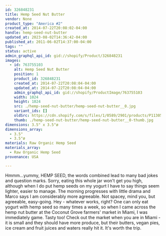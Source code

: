 ```yaml
---
id: 326848231
title: Hemp Seed Nut Butter
vendor: None
product_type: "America #2"
created_at: 2014-07-22T20:08:02-04:00
handle: hemp-seed-nut-butter
updated_at: 2023-08-02T14:36:42-04:00
published_at: 2011-06-02T14:37:00-04:00
tags: ""
status: active
admin_graphql_api_id: gid://shopify/Product/326848231
images:
  - id: 763755103
    alt: Hemp Seed Nut Butter
    position: 1
    product_id: 326848231
    created_at: 2014-07-22T20:08:04-04:00
    updated_at: 2014-07-22T20:08:04-04:00
    admin_graphql_api_id: gid://shopify/ProductImage/763755103
    width: 1024
    height: 1024
    src: ./hemp-seed-nut-butter/hemp-seed-nut-butter__0.jpg
    variant_ids: []
    oldSrc: https://cdn.shopify.com/s/files/1/0589/2901/products/P1130514_hempseedbutter.jpeg?v=1406074084
    thumb: ./hemp-seed-nut-butter/hemp-seed-nut-butter__0-thumb.jpg
dimensions: 3.5" x 3.5"ø
dimensions_array:
  - 3.5"
  - 3.5"ø
materials: Raw Organic Hemp Seed
materials_array:
  - Raw Organic Hemp Seed
provenance: USA

---
```


Hmmm...yummy, HEMP SEED, the words combined lead to many bad jokes and question marks. Sorry, eating this whole jar won't get you high, although when I do put hemp seeds on my yogurt I have to say things seem lighter, easier to manage. The morning progresses with little drama and Marco says I am considerably more agreeable. Not spacey, mind you, but agreeable, easy-going. Hey - whatever works, right? One can only eat yogurt with hemp seed so many times a week, so when I came across the hemp nut butter at the Coconut Grove farmers' market in Miami, I was immediately game. Tasty too! Check out the market when you are in Miami - it is small and they should have more produce, but their butters, vegan pies, ice cream and fruit juices and waters really hit it. It's worth the trip.